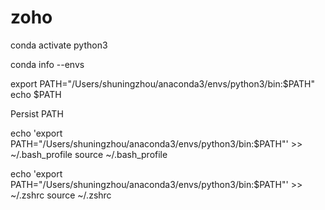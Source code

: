 # zoho

conda activate python3

conda info --envs

export PATH="/Users/shuningzhou/anaconda3/envs/python3/bin:$PATH"
echo $PATH

Persist PATH

echo 'export PATH="/Users/shuningzhou/anaconda3/envs/python3/bin:$PATH"' >> ~/.bash_profile
source ~/.bash_profile

echo 'export PATH="/Users/shuningzhou/anaconda3/envs/python3/bin:$PATH"' >> ~/.zshrc
source ~/.zshrc
